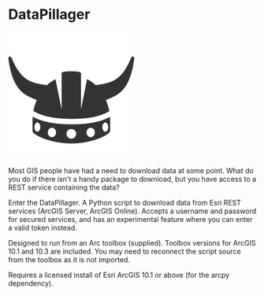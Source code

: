 # DataPillager
![Logo](DataPillagerIcon.png)

Most GIS people have had a need to download data at some point. What do you do if there isn't a handy package to download, but you have access to a REST service containing the data?

Enter the DataPillager.
A Python script to download data from Esri REST services (ArcGIS Server, ArcGIS Online).
Accepts a username and password for secured services, and has an experimental feature where you can enter a valid token instead.

Designed to run from an Arc toolbox (supplied). Toolbox versions for ArcGIS 10.1 and 10.3 are included.
You may need to reconnect the script source from the toolbox as it is not imported.

Requires a licensed install of Esri ArcGIS 10.1 or above (for the arcpy dependency).
